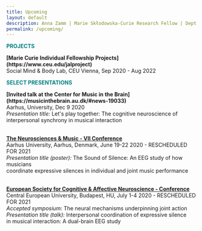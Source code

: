 ```yaml
---
title: Upcoming
layout: default
description: Anna Zamm | Marie Skłodowska-Curie Research Fellow | Dept. of Cognitive Science, CEU
permalink: /upcoming/
---
```

<p><strong><span style="color: #008080;">PROJECTS</span></strong></p>
<strong> [Marie Curie Individual Fellowship Projects](https://www.ceu.edu/jalproject)</strong><br/>
Social Mind & Body Lab, CEU Vienna, Sep 2020 - Aug 2022 <br />

<p><strong><span style="color: #008080;">SELECT PRESENTATIONS</span></strong></p>
<strong>[Invited talk at the Center for Music in the Brain](https://musicinthebrain.au.dk/#news-19033)</strong><br/>
Aarhus, University, Dec 9 2020 <br />
  <em>Presentation title:</em> Let's play together: The cognitive neuroscience of interpersonal synchrony in musical interaction <br/><br/>

<strong>[The Neurosciences & Music - VII Conference](https://www.fondazione-mariani.org/en/neuromusic7/)</strong><br/>
Aarhus University, Aarhus, Denmark, June 19-22 2020 - RESCHEDULED FOR 2021 <br />
  <em>Presentation title (poster):</em> The Sound of Silence: An EEG study of how musicians <br/>
  coordinate expressive silences in individual and joint music performance <br/><br/>
  
 <strong>[European Society for Cognitive & Affective Neuroscience - Conference](http://escan2020.eu/)</strong><br/>
Central European University, Budapest, HU, July 1-4 2020 - RESCHEDULED FOR 2021 <br/>
<em>Accepted symposium:</em> The neural mechanisms underpinning joint action<br/>
<em>Presentation title (talk):</em> Interpersonal coordination of expressive silence<br/>
in musical interaction: A dual-brain EEG study <br/>  


